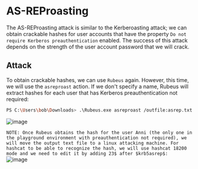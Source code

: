 # AS-REProasting

The AS-REProasting attack is similar to the Kerberoasting attack; we can obtain crackable hashes for user accounts that have the property `Do not require Kerberos preauthentication` enabled. The success of this attack depends on the strength of the user account password that we will crack.

## Attack
To obtain crackable hashes, we can use `Rubeus` again. However, this time, we will use the `asreproast` action. If we don't specify a name, Rubeus will extract hashes for each user that has Kerberos preauthentication not required:
```bash
PS C:\Users\bob\Downloads> .\Rubeus.exe asreproast /outfile:asrep.txt
```
![image](https://github.com/offensivecyber03/Windows-Attack-Defense/assets/71892943/d1e00535-b8c0-42e4-9f7b-7070c5610be3)

`NOTE: Once Rubeus obtains the hash for the user Anni (the only one in the playground environment with preauthentication not required), we will move the output text file to a linux attacking machine.
For hashcat to be able to recognize the hash, we will use hashcat 18200 mode and we need to edit it by adding 23$ after $krb5asrep$:`<br>
![image](https://github.com/offensivecyber03/Windows-Attack-Defense/assets/71892943/1a2ce6c0-97be-4b6a-8cb4-459ffd526daf)<br>


